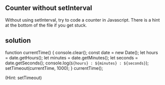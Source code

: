 ## Counter without setInterval

Without using setInterval, try to code a counter in Javascript. There is a hint at the bottom of the file if you get stuck.

## solution

function currentTime() {
  console.clear();
  const date = new Date();
  let hours = date.getHours();
  let minutes = date.getMinutes();
  let seconds = date.getSeconds();
  console.log(`${hours} : ${minutes} : ${seconds}`);
  setTimeout(currentTime, 1000); 
}
currentTime();





































































(Hint: setTimeout)